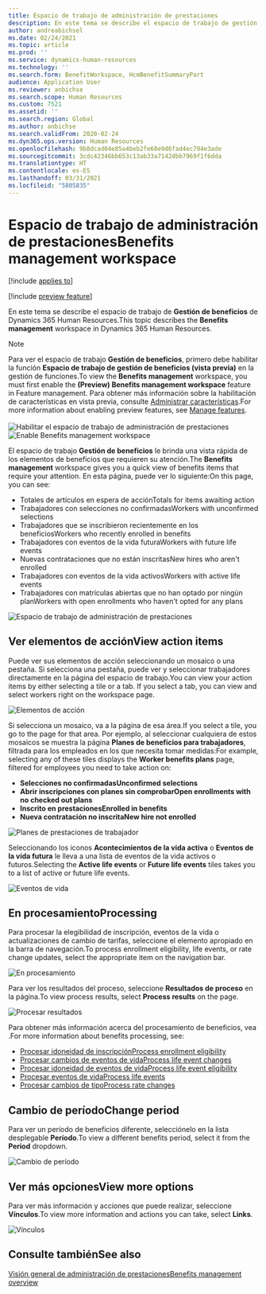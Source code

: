 ```yaml
---
title: Espacio de trabajo de administración de prestaciones
description: En este tema se describe el espacio de trabajo de gestión de beneficios de Dynamics 365 Human Resources.
author: andreabichsel
ms.date: 02/24/2021
ms.topic: article
ms.prod: ''
ms.service: dynamics-human-resources
ms.technology: ''
ms.search.form: BenefitWorkspace, HcmBenefitSummaryPart
audience: Application User
ms.reviewer: anbichse
ms.search.scope: Human Resources
ms.custom: 7521
ms.assetid: ''
ms.search.region: Global
ms.author: anbichse
ms.search.validFrom: 2020-02-24
ms.dyn365.ops.version: Human Resources
ms.openlocfilehash: 9b8dcad04e85a4beb2fe68e9d6fad4ec794e3ade
ms.sourcegitcommit: 3cdc42346bb653c13ab33a7142dbb7969f1f6dda
ms.translationtype: HT
ms.contentlocale: es-ES
ms.lasthandoff: 03/31/2021
ms.locfileid: "5805835"
---
```

# <a name="benefits-management-workspace"></a><span data-ttu-id="1f70c-103">Espacio de trabajo de administración de prestaciones</span><span class="sxs-lookup"><span data-stu-id="1f70c-103">Benefits management workspace</span></span>

[!include [applies to](../includes/applies-to-hr.md)]

[!include [preview feature](./includes/preview-feature.md)]

<span data-ttu-id="1f70c-104">En este tema se describe el espacio de trabajo de **Gestión de beneficios** de Dynamics 365 Human Resources.</span><span class="sxs-lookup"><span data-stu-id="1f70c-104">This topic describes the **Benefits management** workspace in Dynamics 365 Human Resources.</span></span>

> [!NOTE]
> <span data-ttu-id="1f70c-105">Para ver el espacio de trabajo **Gestión de beneficios**, primero debe habilitar la función **Espacio de trabajo de gestión de beneficios (vista previa)** en la gestión de funciones.</span><span class="sxs-lookup"><span data-stu-id="1f70c-105">To view the **Benefits management** workspace, you must first enable the **(Preview) Benefits management workspace** feature in Feature management.</span></span> <span data-ttu-id="1f70c-106">Para obtener más información sobre la habilitación de características en vista previa, consulte [Administrar características](../hr-admin-manage-features.md).</span><span class="sxs-lookup"><span data-stu-id="1f70c-106">For more information about enabling preview features, see [Manage features](../hr-admin-manage-features.md).</span></span><br><br><span data-ttu-id="1f70c-107">![Habilitar el espacio de trabajo de administración de prestaciones](./media/hr-benefits-management-workspace-enable.png)</span><span class="sxs-lookup"><span data-stu-id="1f70c-107">![Enable Benefits management workspace](./media/hr-benefits-management-workspace-enable.png)</span></span>

<span data-ttu-id="1f70c-108">El espacio de trabajo **Gestión de beneficios** le brinda una vista rápida de los elementos de beneficios que requieren su atención.</span><span class="sxs-lookup"><span data-stu-id="1f70c-108">The **Benefits management** workspace gives you a quick view of benefits items that require your attention.</span></span> <span data-ttu-id="1f70c-109">En esta página, puede ver lo siguiente:</span><span class="sxs-lookup"><span data-stu-id="1f70c-109">On this page, you can see:</span></span>

- <span data-ttu-id="1f70c-110">Totales de artículos en espera de acción</span><span class="sxs-lookup"><span data-stu-id="1f70c-110">Totals for items awaiting action</span></span>
- <span data-ttu-id="1f70c-111">Trabajadores con selecciones no confirmadas</span><span class="sxs-lookup"><span data-stu-id="1f70c-111">Workers with unconfirmed selections</span></span>
- <span data-ttu-id="1f70c-112">Trabajadores que se inscribieron recientemente en los beneficios</span><span class="sxs-lookup"><span data-stu-id="1f70c-112">Workers who recently enrolled in benefits</span></span>
- <span data-ttu-id="1f70c-113">Trabajadores con eventos de la vida futura</span><span class="sxs-lookup"><span data-stu-id="1f70c-113">Workers with future life events</span></span>
- <span data-ttu-id="1f70c-114">Nuevas contrataciones que no están inscritas</span><span class="sxs-lookup"><span data-stu-id="1f70c-114">New hires who aren't enrolled</span></span>
- <span data-ttu-id="1f70c-115">Trabajadores con eventos de la vida activos</span><span class="sxs-lookup"><span data-stu-id="1f70c-115">Workers with active life events</span></span>
- <span data-ttu-id="1f70c-116">Trabajadores con matrículas abiertas que no han optado por ningún plan</span><span class="sxs-lookup"><span data-stu-id="1f70c-116">Workers with open enrollments who haven't opted for any plans</span></span>

![Espacio de trabajo de administración de prestaciones](./media/hr-benefits-management-workspace.png)

## <a name="view-action-items"></a><span data-ttu-id="1f70c-118">Ver elementos de acción</span><span class="sxs-lookup"><span data-stu-id="1f70c-118">View action items</span></span>

<span data-ttu-id="1f70c-119">Puede ver sus elementos de acción seleccionando un mosaico o una pestaña. Si selecciona una pestaña, puede ver y seleccionar trabajadores directamente en la página del espacio de trabajo.</span><span class="sxs-lookup"><span data-stu-id="1f70c-119">You can view your action items by either selecting a tile or a tab. If you select a tab, you can view and select workers right on the workspace page.</span></span>

![Elementos de acción](./media/hr-benefits-management-workspace-action-items.png)

<span data-ttu-id="1f70c-121">Si selecciona un mosaico, va a la página de esa área.</span><span class="sxs-lookup"><span data-stu-id="1f70c-121">If you select a tile, you go to the page for that area.</span></span> <span data-ttu-id="1f70c-122">Por ejemplo, al seleccionar cualquiera de estos mosaicos se muestra la página **Planes de beneficios para trabajadores**, filtrada para los empleados en los que necesita tomar medidas:</span><span class="sxs-lookup"><span data-stu-id="1f70c-122">For example, selecting any of these tiles displays the **Worker benefits plans** page, filtered for employees you need to take action on:</span></span>

- <span data-ttu-id="1f70c-123">**Selecciones no confirmadas**</span><span class="sxs-lookup"><span data-stu-id="1f70c-123">**Unconfirmed selections**</span></span>
- <span data-ttu-id="1f70c-124">**Abrir inscripciones con planes sin comprobar**</span><span class="sxs-lookup"><span data-stu-id="1f70c-124">**Open enrollments with no checked out plans**</span></span>
- <span data-ttu-id="1f70c-125">**Inscrito en prestaciones**</span><span class="sxs-lookup"><span data-stu-id="1f70c-125">**Enrolled in benefits**</span></span>
- <span data-ttu-id="1f70c-126">**Nueva contratación no inscrita**</span><span class="sxs-lookup"><span data-stu-id="1f70c-126">**New hire not enrolled**</span></span>

![Planes de prestaciones de trabajador](./media/hr-benefits-management-workspace-plans.png)

<span data-ttu-id="1f70c-128">Seleccionando los iconos **Acontecimientos de la vida activa** o **Eventos de la vida futura** le lleva a una lista de eventos de la vida activos o futuros.</span><span class="sxs-lookup"><span data-stu-id="1f70c-128">Selecting the **Active life events** or **Future life events** tiles takes you to a list of active or future life events.</span></span>

![Eventos de vida](./media/hr-benefits-management-workspace-life-events.png)

## <a name="processing"></a><span data-ttu-id="1f70c-130">En procesamiento</span><span class="sxs-lookup"><span data-stu-id="1f70c-130">Processing</span></span>

<span data-ttu-id="1f70c-131">Para procesar la elegibilidad de inscripción, eventos de la vida o actualizaciones de cambio de tarifas, seleccione el elemento apropiado en la barra de navegación.</span><span class="sxs-lookup"><span data-stu-id="1f70c-131">To process enrollment eligibility, life events, or rate change updates, select the appropriate item on the navigation bar.</span></span>

![En procesamiento](./media/hr-benefits-management-workspace-processing.png)

<span data-ttu-id="1f70c-133">Para ver los resultados del proceso, seleccione **Resultados de proceso** en la página.</span><span class="sxs-lookup"><span data-stu-id="1f70c-133">To view process results, select **Process results** on the page.</span></span>

![Procesar resultados](./media/hr-benefits-management-workspace-process-results.png)

<span data-ttu-id="1f70c-135">Para obtener más información acerca del procesamiento de beneficios, vea .</span><span class="sxs-lookup"><span data-stu-id="1f70c-135">For more information about benefits processing, see:</span></span>

- [<span data-ttu-id="1f70c-136">Procesar idoneidad de inscripción</span><span class="sxs-lookup"><span data-stu-id="1f70c-136">Process enrollment eligibility</span></span>](hr-benefits-process-enrollment-eligibility.md)
- [<span data-ttu-id="1f70c-137">Procesar cambios de eventos de vida</span><span class="sxs-lookup"><span data-stu-id="1f70c-137">Process life event changes</span></span>](hr-benefits-process-life-event-changes.md)
- [<span data-ttu-id="1f70c-138">Procesar idoneidad de eventos de vida</span><span class="sxs-lookup"><span data-stu-id="1f70c-138">Process life event eligibility</span></span>](hr-benefits-process-life-event-eligibility.md)
- [<span data-ttu-id="1f70c-139">Procesar eventos de vida</span><span class="sxs-lookup"><span data-stu-id="1f70c-139">Process life events</span></span>](hr-benefits-process-life-events.md)
- [<span data-ttu-id="1f70c-140">Procesar cambios de tipo</span><span class="sxs-lookup"><span data-stu-id="1f70c-140">Process rate changes</span></span>](hr-benefits-process-rate-changes.md)

## <a name="change-period"></a><span data-ttu-id="1f70c-141">Cambio de período</span><span class="sxs-lookup"><span data-stu-id="1f70c-141">Change period</span></span>

<span data-ttu-id="1f70c-142">Para ver un período de beneficios diferente, selecciónelo en la lista desplegable **Período**.</span><span class="sxs-lookup"><span data-stu-id="1f70c-142">To view a different benefits period, select it from the **Period** dropdown.</span></span>

![Cambio de período](./media/hr-benefits-management-workspace-period.png)

## <a name="view-more-options"></a><span data-ttu-id="1f70c-144">Ver más opciones</span><span class="sxs-lookup"><span data-stu-id="1f70c-144">View more options</span></span>

<span data-ttu-id="1f70c-145">Para ver más información y acciones que puede realizar, seleccione **Vínculos**.</span><span class="sxs-lookup"><span data-stu-id="1f70c-145">To view more information and actions you can take, select **Links**.</span></span>

![Vínculos](./media/hr-benefits-management-workspace-links.png)

## <a name="see-also"></a><span data-ttu-id="1f70c-147">Consulte también</span><span class="sxs-lookup"><span data-stu-id="1f70c-147">See also</span></span>

[<span data-ttu-id="1f70c-148">Visión general de administración de prestaciones</span><span class="sxs-lookup"><span data-stu-id="1f70c-148">Benefits management overview</span></span>](hr-benefits-management-overview.md)